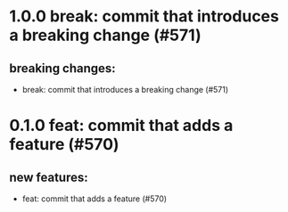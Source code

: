# 1.0.0 break: commit that introduces a breaking change (#571)

## breaking changes:
* break: commit that introduces a breaking change (#571)

# 0.1.0 feat: commit that adds a feature (#570)

## new features:
* feat: commit that adds a feature (#570)

